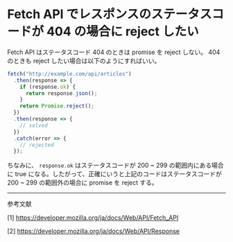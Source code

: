 # Fetch API でレスポンスのステータスコードが 404 の場合に reject したい
Fetch API はステータスコード 404 のときは promise を reject しない。 404 のときも reject したい場合は以下のようにすればいい。
```javascript
fetch("http://example.com/api/articles")
  .then(response => {
    if (response.ok) {
      return response.json();
    }
    return Promise.reject();
  })
  .then(response => {
    // solved
  })
  .catch(error => {
    // rejected
  });
```
ちなみに、 `response.ok` はステータスコードが 200 ~ 299 の範囲内にある場合に true になる。したがって、正確にいうと上記のコードはステータスコードが 200 ~ 299 の範囲外の場合に promise を reject する。

-----
参考文献

[1] https://developer.mozilla.org/ja/docs/Web/API/Fetch_API

[2] https://developer.mozilla.org/ja/docs/Web/API/Response
